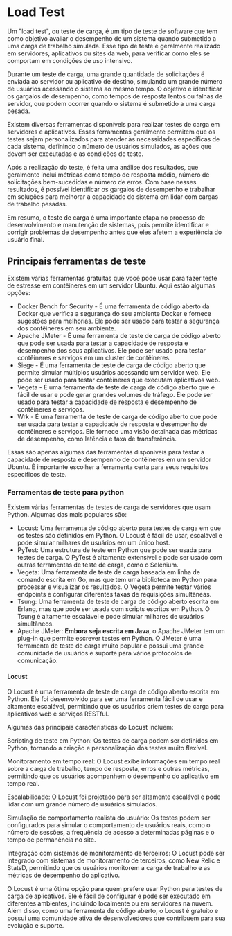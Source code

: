 # Load Test

Um "load test", ou teste de carga, é um tipo de teste de software que tem como objetivo avaliar o desempenho de um sistema quando submetido a uma carga de trabalho simulada. Esse tipo de teste é geralmente realizado em servidores, aplicativos ou sites da web, para verificar como eles se comportam em condições de uso intensivo.

Durante um teste de carga, uma grande quantidade de solicitações é enviada ao servidor ou aplicativo de destino, simulando um grande número de usuários acessando o sistema ao mesmo tempo. O objetivo é identificar os gargalos de desempenho, como tempos de resposta lentos ou falhas de servidor, que podem ocorrer quando o sistema é submetido a uma carga pesada.

Existem diversas ferramentas disponíveis para realizar testes de carga em servidores e aplicativos. Essas ferramentas geralmente permitem que os testes sejam personalizados para atender às necessidades específicas de cada sistema, definindo o número de usuários simulados, as ações que devem ser executadas e as condições de teste.

Após a realização do teste, é feita uma análise dos resultados, que geralmente inclui métricas como tempo de resposta médio, número de solicitações bem-sucedidas e número de erros. Com base nesses resultados, é possível identificar os gargalos de desempenho e trabalhar em soluções para melhorar a capacidade do sistema em lidar com cargas de trabalho pesadas.

Em resumo, o teste de carga é uma importante etapa no processo de desenvolvimento e manutenção de sistemas, pois permite identificar e corrigir problemas de desempenho antes que eles afetem a experiência do usuário final.

## Principais ferramentas de teste

Existem várias ferramentas gratuitas que você pode usar para fazer teste de estresse em contêineres em um servidor Ubuntu. Aqui estão algumas opções:

- Docker Bench for Security - É uma ferramenta de código aberto da Docker que verifica a segurança do seu ambiente Docker e fornece sugestões para melhorias. Ele pode ser usado para testar a segurança dos contêineres em seu ambiente.
- Apache JMeter - É uma ferramenta de teste de carga de código aberto que pode ser usada para testar a capacidade de resposta e desempenho dos seus aplicativos. Ele pode ser usado para testar contêineres e serviços em um cluster de contêineres.
- Siege - É uma ferramenta de teste de carga de código aberto que permite simular múltiplos usuários acessando um servidor web. Ele pode ser usado para testar contêineres que executam aplicativos web.
- Vegeta - É uma ferramenta de teste de carga de código aberto que é fácil de usar e pode gerar grandes volumes de tráfego. Ele pode ser usado para testar a capacidade de resposta e desempenho de contêineres e serviços.
- Wrk - É uma ferramenta de teste de carga de código aberto que pode ser usada para testar a capacidade de resposta e desempenho de contêineres e serviços. Ele fornece uma visão detalhada das métricas de desempenho, como latência e taxa de transferência.

Essas são apenas algumas das ferramentas disponíveis para testar a capacidade de resposta e desempenho de contêineres em um servidor Ubuntu. É importante escolher a ferramenta certa para seus requisitos específicos de teste.

### Ferramentas de teste para python

Existem várias ferramentas de testes de carga de servidores que usam Python. Algumas das mais populares são:

- Locust: Uma ferramenta de código aberto para testes de carga em que os testes são definidos em Python. O Locust é fácil de usar, escalável e pode simular milhares de usuários em um único host.
- PyTest: Uma estrutura de teste em Python que pode ser usada para testes de carga. O PyTest é altamente extensível e pode ser usado com outras ferramentas de teste de carga, como o Selenium.
- Vegeta: Uma ferramenta de teste de carga baseada em linha de comando escrita em Go, mas que tem uma biblioteca em Python para processar e visualizar os resultados. O Vegeta permite testar vários endpoints e configurar diferentes taxas de requisições simultâneas.
- Tsung: Uma ferramenta de teste de carga de código aberto escrita em Erlang, mas que pode ser usada com scripts escritos em Python. O Tsung é altamente escalável e pode simular milhares de usuários simultâneos.
- Apache JMeter: **Embora seja escrita em Java**, o Apache JMeter tem um plug-in que permite escrever testes em Python. O JMeter é uma ferramenta de teste de carga muito popular e possui uma grande comunidade de usuários e suporte para vários protocolos de comunicação.

#### Locust

O Locust é uma ferramenta de teste de carga de código aberto escrita em Python. Ele foi desenvolvido para ser uma ferramenta fácil de usar e altamente escalável, permitindo que os usuários criem testes de carga para aplicativos web e serviços RESTful.

Algumas das principais características do Locust incluem:

Scripting de teste em Python: Os testes de carga podem ser definidos em Python, tornando a criação e personalização dos testes muito flexível.

Monitoramento em tempo real: O Locust exibe informações em tempo real sobre a carga de trabalho, tempo de resposta, erros e outras métricas, permitindo que os usuários acompanhem o desempenho do aplicativo em tempo real.

Escalabilidade: O Locust foi projetado para ser altamente escalável e pode lidar com um grande número de usuários simulados.

Simulação de comportamento realista do usuário: Os testes podem ser configurados para simular o comportamento de usuários reais, como o número de sessões, a frequência de acesso a determinadas páginas e o tempo de permanência no site.

Integração com sistemas de monitoramento de terceiros: O Locust pode ser integrado com sistemas de monitoramento de terceiros, como New Relic e StatsD, permitindo que os usuários monitorem a carga de trabalho e as métricas de desempenho do aplicativo.

O Locust é uma ótima opção para quem prefere usar Python para testes de carga de aplicativos. Ele é fácil de configurar e pode ser executado em diferentes ambientes, incluindo localmente ou em servidores na nuvem. Além disso, como uma ferramenta de código aberto, o Locust é gratuito e possui uma comunidade ativa de desenvolvedores que contribuem para sua evolução e suporte.